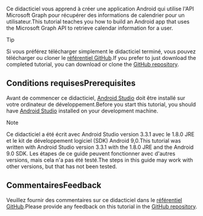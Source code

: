 <!-- markdownlint-disable MD002 MD041 -->

<span data-ttu-id="83d21-101">Ce didacticiel vous apprend à créer une application Android qui utilise l'API Microsoft Graph pour récupérer des informations de calendrier pour un utilisateur.</span><span class="sxs-lookup"><span data-stu-id="83d21-101">This tutorial teaches you how to build an Android app that uses the Microsoft Graph API to retrieve calendar information for a user.</span></span>

> [!TIP]
> <span data-ttu-id="83d21-102">Si vous préférez télécharger simplement le didacticiel terminé, vous pouvez télécharger ou cloner le [référentiel GitHub](https://github.com/microsoftgraph/msgraph-training-android).</span><span class="sxs-lookup"><span data-stu-id="83d21-102">If you prefer to just download the completed tutorial, you can download or clone the [GitHub repository](https://github.com/microsoftgraph/msgraph-training-android).</span></span>

## <a name="prerequisites"></a><span data-ttu-id="83d21-103">Conditions requises</span><span class="sxs-lookup"><span data-stu-id="83d21-103">Prerequisites</span></span>

<span data-ttu-id="83d21-104">Avant de commencer ce didacticiel, [Android Studio](https://developer.android.com/studio/) doit être installé sur votre ordinateur de développement.</span><span class="sxs-lookup"><span data-stu-id="83d21-104">Before you start this tutorial, you should have [Android Studio](https://developer.android.com/studio/) installed on your development machine.</span></span>

> [!NOTE]
> <span data-ttu-id="83d21-105">Ce didacticiel a été écrit avec Android Studio version 3.3.1 avec le 1.8.0 JRE et le kit de développement logiciel (SDK) Android 9,0.</span><span class="sxs-lookup"><span data-stu-id="83d21-105">This tutorial was written with Android Studio version 3.3.1 with the 1.8.0 JRE and the Android 9.0 SDK.</span></span> <span data-ttu-id="83d21-106">Les étapes de ce guide peuvent fonctionner avec d'autres versions, mais cela n'a pas été testé.</span><span class="sxs-lookup"><span data-stu-id="83d21-106">The steps in this guide may work with other versions, but that has not been tested.</span></span>

## <a name="feedback"></a><span data-ttu-id="83d21-107">Commentaires</span><span class="sxs-lookup"><span data-stu-id="83d21-107">Feedback</span></span>

<span data-ttu-id="83d21-108">Veuillez fournir des commentaires sur ce didacticiel dans le [référentiel GitHub](https://github.com/microsoftgraph/msgraph-training-android).</span><span class="sxs-lookup"><span data-stu-id="83d21-108">Please provide any feedback on this tutorial in the [GitHub repository](https://github.com/microsoftgraph/msgraph-training-android).</span></span>